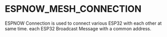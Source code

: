 # ESPNOW_MESH_CONNECTION

ESPNOW Connection is used to connect various ESP32 with each other at same time. each ESP32 Broadcast Message with a common address. 
